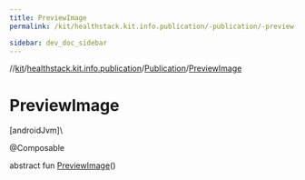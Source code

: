 ```yaml
---
title: PreviewImage
permalink: /kit/healthstack.kit.info.publication/-publication/-preview-image.html

sidebar: dev_doc_sidebar
---
```

//[kit](../../../index.html)/[healthstack.kit.info.publication](../index.html)/[Publication](index.html)/[PreviewImage](-preview-image.html)



# PreviewImage



[androidJvm]\




@Composable



abstract fun [PreviewImage](-preview-image.html)()




